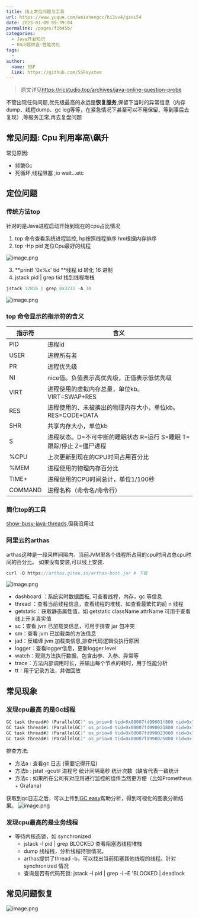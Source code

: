 ```yaml
---
title: 线上常见问题与工具
url: https://www.yuque.com/weishengcc/hi3vv4/gzxi54
date: 2023-01-09 09:39:04
permalink: /pages/f2b45b/
categories: 
  - Java开发知识
  - 04问题排查-性能优化
tags: 
  - 
author: 
  name: SSF
  link: https://github.com/SSFsystem
---
```


> 原文详见<https://ricstudio.top/archives/java-online-question-probe>

不管出现任何问题,优先级最高的永远是**恢复服务**,保留下当时的异常信息（内存dump、线程dump、gc log等等，在紧急情况下甚至可以不用保留，等到事后去复现）,等服务正常,再去复盘问题 <a name="spunT"></a>

## 常见问题: Cpu 利用率高\飙升

常见原因:

- 频繁Gc
- 死循环,线程阻塞 ,io wait...etc

<a name="ogw8i"></a>

## 定位问题

<a name="ay75b"></a>

### 传统方法top

针对的是Java进程启动开始到现在的cpu占比情况

1. top 命令查看系统进程监控,  hp按照线程排序  hm根据内存排序
2. top -Hp pid 定位Cpu最好的线程

![image.png](1650776507098-1eb7df68-aa1d-4c1c-964b-fe2d4edc065d.png)

3. **printf '0x%x' tid **线程 id 转化 16 进制
4. jstack pid | grep tid 找到线程堆栈

```java
jstack 12816 | grep 0x3211 -A 30
```

![image.png](1650776576838-ccf58444-c2b1-4d4c-85e8-b19ea472771b.png) <a name="QDaNi"></a>

### top 命令显示的指示符的含义

| 指示符 | 含义 |
| --- | --- |
| PID | 进程id |
| USER | 进程所有者 |
| PR | 进程优先级 |
| NI | nice值。负值表示高优先级，正值表示低优先级 |
| VIRT | 进程使用的虚拟内存总量，单位kb。VIRT=SWAP+RES |
| RES | 进程使用的、未被换出的物理内存大小，单位kb。RES=CODE+DATA |
| SHR | 共享内存大小，单位kb |
| S | 进程状态。D=不可中断的睡眠状态 R=运行 S=睡眠 T=跟踪/停止 Z=僵尸进程 |
| %CPU | 上次更新到现在的CPU时间占用百分比 |
| %MEM | 进程使用的物理内存百分比 |
| TIME+ | 进程使用的CPU时间总计，单位1/100秒 |
| COMMAND | 进程名称（命令名/命令行） |

<a name="aS1YG"></a>

### 简化top的工具

[show-busy-java-threads](https://raw.github.com/oldratlee/useful-scripts/release-2.x/bin/show-busy-java-threads),但我没用过 <a name="XLOEs"></a>

### 阿里云的arthas

arthas这种是一段采样间隔内，当前JVM里各个线程所占用的cpu时间占总cpu时间的百分比。
如果没有安装,可以线上安装.

```java
curl -O https://arthas.gitee.io/arthas-boot.jar # 下载
```

![image.png](1650776704758-8b29d14f-5ab6-4e37-ab51-86d667b5b056.png)

- dashboard ：系统实时数据面板, 可查看线程，内存，gc 等信息
- thread ：查看当前线程信息，查看线程的堆栈，如查看最繁忙的前 n 线程
- getstatic：获取静态属性值，如 getstatic className attrName 可用于查看线上开关真实值
- sc：查看 jvm 已加载类信息，可用于排查 jar 包冲突
- sm：查看 jvm 已加载类的方法信息
- jad：反编译 jvm 加载类信息,排查代码逻辑没执行原因
- logger：查看logger信息，更新logger level
- watch：观测方法执行数据，包含出参、入参、异常等
- trace：方法内部调用时长，并输出每个节点的耗时，用于性能分析
- tt：用于记录方法，并做回放 <a name="ra4yh"></a>

## 常见现象

<a name="VLbKn"></a>

### 发现cpu最高 的是Gc线程

```java
GC task thread#0 (ParallelGC)" os_prio=0 tid=0x00007fd99001f800 nid=0x779 runnable
GC task thread#1 (ParallelGC)" os_prio=0 tid=0x00007fd990021800 nid=0x77a runnable 
GC task thread#2 (ParallelGC)" os_prio=0 tid=0x00007fd990023000 nid=0x77b runnable 
GC task thread#3 (ParallelGC)" os_prio=0 tid=0x00007fd990025000 nid=0x77c runnab
```

排查方法:

- 方法a : 查看gc 日志 (需要记得开启)
- 方法b : jstat -gcutil 进程号 统计间隔毫秒 统计次数（缺省代表一致统计
- 方法c : 如果所在公司有对应用进行监控的组件当然更方便（比如Prometheus + Grafana）

获取到gc日志之后，可以上传到[GC easy](http://gceasy.io/)帮助分析，得到可视化的图表分析结果。
![image.png](1650777672225-0436fc34-4058-45c3-81a5-8163bfdc9c95.png) <a name="Bdnq5"></a>

### 发现cpu最高的是业务线程

- 等待内核态锁，如 synchronized
  - jstack -l pid | grep BLOCKED 查看阻塞态线程堆栈
  - dump 线程栈，分析线程持锁情况。
  - arthas提供了thread -b，可以找出当前阻塞其他线程的线程。针对 synchronized 情况
  - 查询是否有代码死锁: jstack –l pid | grep -i –E 'BLOCKED | deadlock

<a name="M7t6r"></a>

## 常见问题恢复

![image.png](1650776843200-6f5f7cf6-1ce3-4e99-b6f6-1673e3635459.png)
